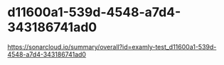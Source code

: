 # d11600a1-539d-4548-a7d4-343186741ad0
https://sonarcloud.io/summary/overall?id=examly-test_d11600a1-539d-4548-a7d4-343186741ad0
